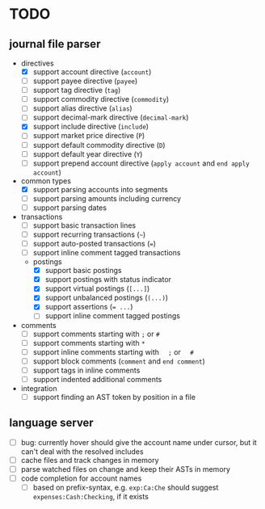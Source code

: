 # TODO

## journal file parser
- directives
    - [x] support account directive (`account`)
    - [ ] support payee directive (`payee`)
    - [ ] support tag directive (`tag`)
    - [ ] support commodity directive (`commodity`)
    - [ ] support alias directive (`alias`)
    - [ ] support decimal-mark directive (`decimal-mark`)
    - [x] support include directive (`include`)
    - [ ] support market price directive (`P`)
    - [ ] support default commodity directive (`D`)
    - [ ] support default year directive (`Y`)
    - [ ] support prepend account directive (`apply account` and `end apply account`)
- common types
    - [x] support parsing accounts into segments
    - [ ] support parsing amounts including currency
    - [ ] support parsing dates
- transactions
    - [ ] support basic transaction lines
    - [ ] support recurring transactions (`~`)
    - [ ] support auto-posted transactions (`=`)
    - [ ] support inline comment tagged transactions
    - postings
        - [x] support basic postings
        - [x] support postings with status indicator
        - [x] support virtual postings (`[...]`)
        - [x] support unbalanced postings (`(...)`)
        - [x] support assertions (`= ...`)
        - [ ] support inline comment tagged postings
- comments
    - [ ] support comments starting with `;` or `#`
    - [ ] support comments starting with `*`
    - [ ] support inline comments starting with `  ;` or `  #`
    - [ ] support block comments (`comment` and `end comment`)
    - [ ] support tags in inline comments
    - [ ] support indented additional comments
- integration
    - [ ] support finding an AST token by position in a file

## language server
- [ ] bug: currently hover should give the account name under cursor, but it can't deal with the resolved includes
- [ ] cache files and track changes in memory
- [ ] parse watched files on change and keep their ASTs in memory
- [ ] code completion for account names
    - [ ] based on prefix-syntax, e.g. `exp:Ca:Che` should suggest `expenses:Cash:Checking`, if it exists
